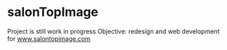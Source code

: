 salonTopImage
=============

Project is still work in progress 
Objective: redesign and web development for www.salontopimage.com


